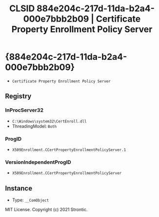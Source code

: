 ﻿---
title: "CLSID 884e204c-217d-11da-b2a4-000e7bbb2b09 | Certificate Property Enrollment Policy Server"
excerpt: What is COM-Object CLSID 884e204c-217d-11da-b2a4-000e7bbb2b09?
---

# {884e204c-217d-11da-b2a4-000e7bbb2b09}

* `Certificate Property Enrollment Policy Server`

## Registry


### InProcServer32

* `C:\Windows\system32\CertEnroll.dll`
* ThreadingModel: `Both`

### ProgID

* `X509Enrollment.CCertPropertyEnrollmentPolicyServer.1`

### VersionIndependentProgID

* `X509Enrollment.CCertPropertyEnrollmentPolicyServer`

## Instance

* Type: `__ComObject`

MIT License. Copyright (c) 2021 Strontic.


